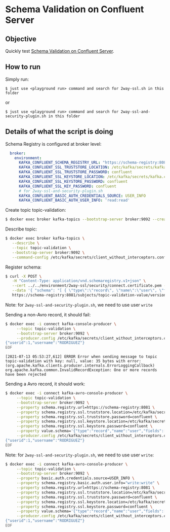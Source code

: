 # Schema Validation on Confluent Server

## Objective

Quickly test [Schema Validation on Confluent Server](https://docs.confluent.io/platform/current/schema-registry/schema-validation.html#sv-on-cs).


## How to run

Simply run:

```
$ just use <playground run> command and search for 2way-ssl.sh in this folder
```

or

```
$ just use <playground run> command and search for 2way-ssl-and-security-plugin.sh in this folder
```

## Details of what the script is doing

Schema Registry is configured at broker level:

```yml
  broker:
    environment:
      KAFKA_CONFLUENT_SCHEMA_REGISTRY_URL: "https://schema-registry:8081"
      KAFKA_CONFLUENT_SSL_TRUSTSTORE_LOCATION: /etc/kafka/secrets/kafka.client.truststore.jks
      KAFKA_CONFLUENT_SSL_TRUSTSTORE_PASSWORD: confluent
      KAFKA_CONFLUENT_SSL_KEYSTORE_LOCATION: /etc/kafka/secrets/kafka.client.keystore.jks
      KAFKA_CONFLUENT_SSL_KEYSTORE_PASSWORD: confluent
      KAFKA_CONFLUENT_SSL_KEY_PASSWORD: confluent
      # for 2way-ssl-and-security-plugin.sh
      KAFKA_CONFLUENT_BASIC_AUTH_CREDENTIALS_SOURCE: USER_INFO
      KAFKA_CONFLUENT_BASIC_AUTH_USER_INFO: 'read:read'
```

Create topic topic-validation:

```bash
$ docker exec broker kafka-topics --bootstrap-server broker:9092 --create --topic topic-validation --partitions 1 --replication-factor 2 --command-config /etc/kafka/secrets/client_without_interceptors.config --config confluent.key.schema.validation=true --config confluent.value.schema.validation=true
```

Describe topic:

```bash
$ docker exec broker kafka-topics \
   --describe \
   --topic topic-validation \
   --bootstrap-server broker:9092 \
   --command-config /etc/kafka/secrets/client_without_interceptors.config
```

Register schema:

```bash
$ curl -X POST \
   -H "Content-Type: application/vnd.schemaregistry.v1+json" \
   --cert ../../environment/2way-ssl/security/connect.certificate.pem --key ../../environment/2way-ssl/security/connect.key --tlsv1.2 --cacert ../../environment/2way-ssl/security/snakeoil-ca-1.crt \
   --data '{ "schema": "[ { \"type\":\"record\", \"name\":\"user\", \"fields\": [ {\"name\":\"userid\",\"type\":\"long\"}, {\"name\":\"username\",\"type\":\"string\"} ]} ]" }' \
   https://schema-registry:8081/subjects/topic-validation-value/versions
```

Note: for `2way-ssl-and-security-plugin.sh`, we need to use user `write`

Sending a non-Avro record, it should fail:

```bash
$ docker exec -i connect kafka-console-producer \
     --topic topic-validation \
     --bootstrap-server broker:9092 \
     --producer.config /etc/kafka/secrets/client_without_interceptors.config << EOF
{"userid":1,"username":"RODRIGUEZ"}
EOF
```

```
[2021-07-13 05:53:27,612] ERROR Error when sending message to topic topic-validation with key: null, value: 35 bytes with error: (org.apache.kafka.clients.producer.internals.ErrorLoggingCallback)
org.apache.kafka.common.InvalidRecordException: One or more records have been rejected
```

Sending a Avro record, it should work:

```bash
$ docker exec -i connect kafka-avro-console-producer \
     --topic topic-validation \
     --bootstrap-server broker:9092 \
     --property schema.registry.url=https://schema-registry:8081 \
     --property schema.registry.ssl.truststore.location=/etc/kafka/secrets/kafka.client.truststore.jks \
     --property schema.registry.ssl.truststore.password=confluent \
     --property schema.registry.ssl.keystore.location=/etc/kafka/secrets/kafka.client.keystore.jks \
     --property schema.registry.ssl.keystore.password=confluent \
     --property value.schema='{"type":"record","name":"user","fields":[{"name":"userid","type":"long"},{"name":"username","type":"string"}]}' \
     --producer.config /etc/kafka/secrets/client_without_interceptors.config << EOF
{"userid":1,"username":"RODRIGUEZ"}
EOF
```

Note: for `2way-ssl-and-security-plugin.sh`, we need to use user `write`:

```bash
$ docker exec -i connect kafka-avro-console-producer \
     --topic topic-validation \
     --bootstrap-server broker:9092 \
     --property basic.auth.credentials.source=USER_INFO \
     --property schema.registry.basic.auth.user.info="write:write" \
     --property schema.registry.url=https://schema-registry:8081 \
     --property schema.registry.ssl.truststore.location=/etc/kafka/secrets/kafka.client.truststore.jks \
     --property schema.registry.ssl.truststore.password=confluent \
     --property schema.registry.ssl.keystore.location=/etc/kafka/secrets/kafka.client.keystore.jks \
     --property schema.registry.ssl.keystore.password=confluent \
     --property value.schema='{"type":"record","name":"user","fields":[{"name":"userid","type":"long"},{"name":"username","type":"string"}]}' \
     --producer.config /etc/kafka/secrets/client_without_interceptors.config << EOF
{"userid":1,"username":"RODRIGUEZ"}
EOF
```